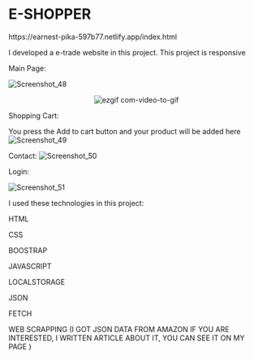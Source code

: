 
# E-SHOPPER
<p>https://earnest-pika-597b77.netlify.app/index.html</p>
I  developed a e-trade website in this project. This project is responsive
<p>Main Page:</p>


![Screenshot_48](https://github.com/Clabiyik/E-SHOPPER/assets/98713471/091e3b92-bd16-41c0-90fe-56fb21b8b6fa)

<div align="center">
  
  ![ezgif com-video-to-gif](https://github.com/Clabiyik/E-SHOPPER/assets/98713471/95b32ce1-ada7-4add-9ebd-3ba0504b2b22)
  
</div>
 
Shopping Cart:

You press the Add to cart button and your product will be added here 
![Screenshot_49](https://github.com/Clabiyik/E-SHOPPER/assets/98713471/8a801cd7-a23b-47ba-8e53-994cd2ba6039)

Contact:
![Screenshot_50](https://github.com/Clabiyik/E-SHOPPER/assets/98713471/06c4bc30-d72d-414f-82f4-f823132a7968)

Login:

![Screenshot_51](https://github.com/Clabiyik/E-SHOPPER/assets/98713471/c91807e1-aa94-4ccc-9d23-74afcd3d6661)

I used these technologies in this project:
<p>HTML</p>
<p>CSS</p>
<p>BOOSTRAP</p>
<p>JAVASCRIPT</p>
<p>LOCALSTORAGE</p>
<p>JSON</p>
<p>FETCH</p>
<p>WEB SCRAPPING (I GOT JSON DATA FROM AMAZON IF YOU ARE INTERESTED, I  WRITTEN  ARTICLE ABOUT IT, YOU CAN SEE IT ON MY PAGE  )</p>


    
  
    
